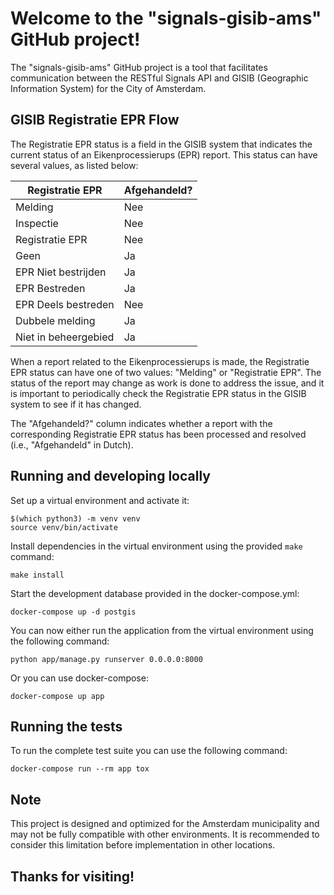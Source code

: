 # Welcome to the "signals-gisib-ams" GitHub project!

The "signals-gisib-ams" GitHub project is a tool that facilitates communication between the RESTful Signals API and 
GISIB (Geographic Information System) for the City of Amsterdam.

## GISIB Registratie EPR Flow

The Registratie EPR status is a field in the GISIB system that indicates the current status of an Eikenprocessierups (EPR) report. This status can have several values, as listed below:

| Registratie EPR      | Afgehandeld? |
|----------------------|--------------|
| Melding              | Nee          |
| Inspectie            | Nee          |
| Registratie EPR      | Nee          |
| Geen                 | Ja           |
| EPR Niet bestrijden  | Ja           |
| EPR Bestreden        | Ja           |
| EPR Deels bestreden  | Nee          |
| Dubbele melding      | Ja           |
| Niet in beheergebied | Ja           |

When a report related to the Eikenprocessierups is made, the Registratie EPR status can have one of two values: "Melding" or "Registratie EPR". The status of the report may change as work is done to address the issue, and it is important to periodically check the Registratie EPR status in the GISIB system to see if it has changed.

The "Afgehandeld?" column indicates whether a report with the corresponding Registratie EPR status has been processed and resolved (i.e., "Afgehandeld" in Dutch).

## Running and developing locally

Set up a virtual environment and activate it:

```shell
$(which python3) -m venv venv
source venv/bin/activate
```

Install dependencies in the virtual environment using the provided `make` command:

```shell
make install
```

Start the development database provided in the docker-compose.yml:

```shell
docker-compose up -d postgis
```

You can now either run the application from the virtual environment using the following command:

```shell
python app/manage.py runserver 0.0.0.0:8000
```

Or you can use docker-compose:

```shell
docker-compose up app
```

## Running the tests

To run the complete test suite you can use the following command:

```shell
docker-compose run --rm app tox
```

## Note
This project is designed and optimized for the Amsterdam municipality and may not be fully compatible with other 
environments. It is recommended to consider this limitation before implementation in other locations.

## Thanks for visiting!
